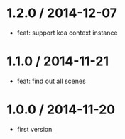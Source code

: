 
1.2.0 / 2014-12-07
==================

 * feat: support koa context instance

1.1.0 / 2014-11-21
==================

 * feat: find out all scenes

1.0.0 / 2014-11-20
==================

 * first version
